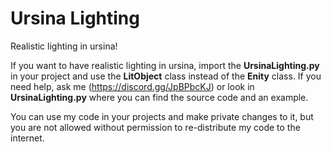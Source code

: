 # Ursina Lighting
Realistic lighting in ursina!

If you want to have realistic lighting in ursina, import the **UrsinaLighting.py** in your project and use the **LitObject** class instead of the **Enity** class.
If you need help, ask me (https://discord.gg/JpBPbcKJ) or look in **UrsinaLighting.py** where you can find the source code and an example.

You can use my code in your projects and make private changes to it, but you are not allowed without permission to re-distribute my code to the internet.
